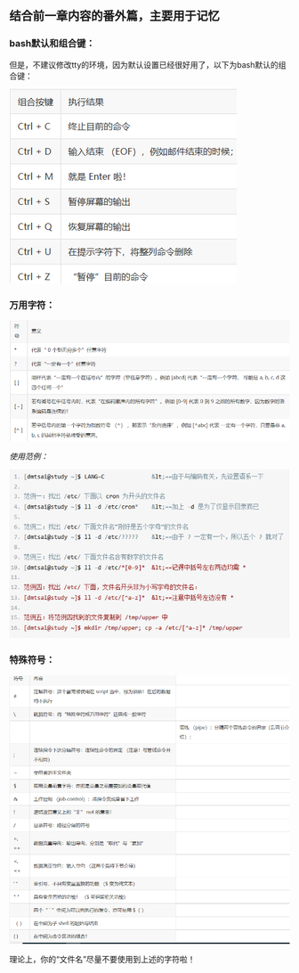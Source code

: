 ## 结合前一章内容的番外篇，主要用于记忆
### bash默认和组合键：
但是，不建议修改tty的环境，因为默认设置已经很好用了，以下为bash默认的组合键：

![0](/img/12Chapter/Capture21.PNG)

### 万用字符：

![0](/img/12Chapter/Capture22.PNG)

*使用范例：*

![0](/img/12Chapter/Capture23.PNG)

### 特殊符号：

![0](/img/12Chapter/Capture24.PNG)

理论上，你的“文件名”尽量不要使用到上述的字符啦！